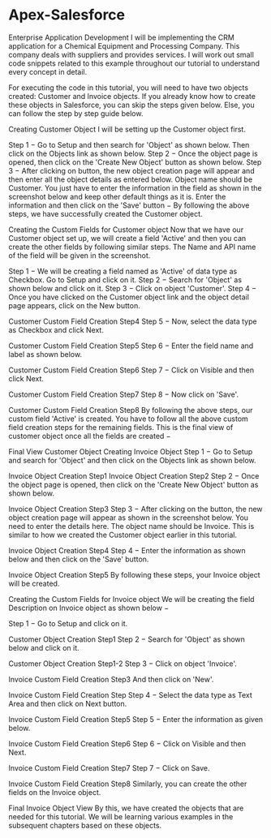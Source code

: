 # Apex-Salesforce
Enterprise Application Development
I will be implementing the CRM application for a Chemical Equipment and Processing Company. This company deals with suppliers and provides services. I will work out small code snippets related to this example throughout our tutorial to understand every concept in detail.

For executing the code in this tutorial, you will need to have two objects created: Customer and Invoice objects. If you already know how to create these objects in Salesforce, you can skip the steps given below. Else, you can follow the step by step guide below.

Creating Customer Object
I will be setting up the Customer object first.

Step 1 − Go to Setup and then search for 'Object' as shown below. Then click on the Objects link as shown below.
Step 2 − Once the object page is opened, then click on the 'Create New Object' button as shown below.
Step 3 − After clicking on button, the new object creation page will appear and then enter all the object details as entered below. Object name should be Customer. You just have to enter the information in the field as shown in the screenshot below and keep other default things as it is.
Enter the information and then click on the 'Save' button −
By following the above steps, we have successfully created the Customer object.

Creating the Custom Fields for Customer object
Now that we have our Customer object set up, we will create a field 'Active' and then you can create the other fields by following similar steps. The Name and API name of the field will be given in the screenshot.

Step 1 − We will be creating a field named as 'Active' of data type as Checkbox. Go to Setup and click on it.
Step 2 − Search for 'Object' as shown below and click on it.
Step 3 − Click on object 'Customer'.
Step 4 − Once you have clicked on the Customer object link and the object detail page appears, click on the New button.

Customer Custom Field Creation Step4
Step 5 − Now, select the data type as Checkbox and click Next.

Customer Custom Field Creation Step5
Step 6 − Enter the field name and label as shown below.

Customer Custom Field Creation Step6
Step 7 − Click on Visible and then click Next.

Customer Custom Field Creation Step7
Step 8 − Now click on 'Save'.

Customer Custom Field Creation Step8
By following the above steps, our custom field 'Active' is created. You have to follow all the above custom field creation steps for the remaining fields. This is the final view of customer object once all the fields are created −

Final View Customer Object
Creating Invoice Object
Step 1 − Go to Setup and search for 'Object' and then click on the Objects link as shown below.

Invoice Object Creation Step1
Invoice Object Creation Step2
Step 2 − Once the object page is opened, then click on the 'Create New Object' button as shown below.

Invoice Object Creation Step3
Step 3 − After clicking on the button, the new object creation page will appear as shown in the screenshot below. You need to enter the details here. The object name should be Invoice. This is similar to how we created the Customer object earlier in this tutorial.

Invoice Object Creation Step4
Step 4 − Enter the information as shown below and then click on the 'Save' button.

Invoice Object Creation Step5
By following these steps, your Invoice object will be created.

Creating the Custom Fields for Invoice object
We will be creating the field Description on Invoice object as shown below −

Step 1 − Go to Setup and click on it.

Customer Object Creation Step1
Step 2 − Search for 'Object' as shown below and click on it.

Customer Object Creation Step1-2
Step 3 − Click on object 'Invoice'.

Invoice Custom Field Creation Step3
And then click on 'New'.

Invoice Custom Field Creation Step
Step 4 − Select the data type as Text Area and then click on Next button.

Invoice Custom Field Creation Step5
Step 5 − Enter the information as given below.

Invoice Custom Field Creation Step6
Step 6 − Click on Visible and then Next.

Invoice Custom Field Creation Step7
Step 7 − Click on Save.

Invoice Custom Field Creation Step8
Similarly, you can create the other fields on the Invoice object.

Final Invoice Object View
By this, we have created the objects that are needed for this tutorial. We will be learning various examples in the subsequent chapters based on these objects.
